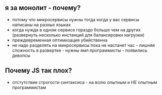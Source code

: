 ## я за монолит - почему?
- потому что микросервисы нужны тогда когда у вас сервисы написаны на разных языках
- когда нужда в одном сервисе гораздо больше чем на других (развернуть несколько инстанций для балансировки нагрузки)
- преждевременная оптимизация убийственна
- не надо разделять на микросервисы пока не настанет час - лишняя сложность в развертке - нужны ямл программисты - появились девопсы

## Почему JS так плох?
- отстутствие строгости синтаксиса - на волю опытным и НЕ опытным программистам
